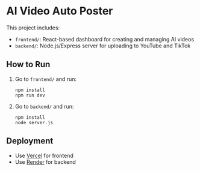 # AI Video Auto Poster

This project includes:
- `frontend/`: React-based dashboard for creating and managing AI videos
- `backend/`: Node.js/Express server for uploading to YouTube and TikTok

## How to Run

1. Go to `frontend/` and run:
   ```
   npm install
   npm run dev
   ```

2. Go to `backend/` and run:
   ```
   npm install
   node server.js
   ```

## Deployment

- Use [Vercel](https://vercel.com) for frontend
- Use [Render](https://render.com) for backend
